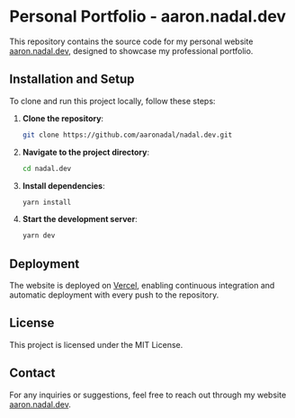 # Personal Portfolio - aaron.nadal.dev

This repository contains the source code for my personal website [aaron.nadal.dev](https://aaron.nadal.dev), designed to showcase my professional portfolio.


## Installation and Setup

To clone and run this project locally, follow these steps:

1. **Clone the repository**:

   ```bash
   git clone https://github.com/aaronadal/nadal.dev.git
   ```

2. **Navigate to the project directory**:

   ```bash
   cd nadal.dev
   ```

3. **Install dependencies**:

   ```bash
   yarn install
   ```

4. **Start the development server**:

   ```bash
   yarn dev
   ```


## Deployment

The website is deployed on [Vercel](https://vercel.com/), enabling continuous integration and automatic deployment with every push to the repository.


## License

This project is licensed under the MIT License.


## Contact

For any inquiries or suggestions, feel free to reach out through my website [aaron.nadal.dev](https://aaron.nadal.dev).

